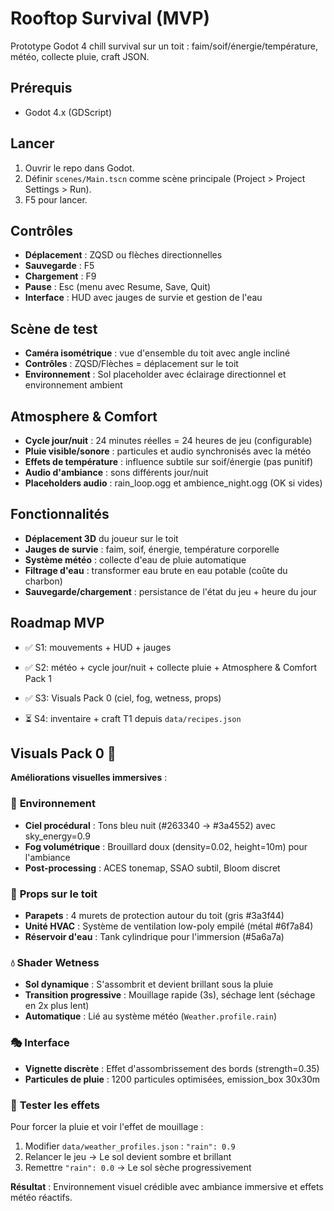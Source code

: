 # Rooftop Survival (MVP)
Prototype Godot 4 chill survival sur un toit : faim/soif/énergie/température, météo, collecte pluie, craft JSON.

## Prérequis
- Godot 4.x (GDScript)

## Lancer
1. Ouvrir le repo dans Godot.
2. Définir `scenes/Main.tscn` comme scène principale (Project > Project Settings > Run).
3. F5 pour lancer.

## Contrôles

- **Déplacement** : ZQSD ou flèches directionnelles
- **Sauvegarde** : F5
- **Chargement** : F9
- **Pause** : Esc (menu avec Resume, Save, Quit)
- **Interface** : HUD avec jauges de survie et gestion de l'eau

## Scène de test

- **Caméra isométrique** : vue d'ensemble du toit avec angle incliné
- **Contrôles** : ZQSD/Flèches = déplacement sur le toit
- **Environnement** : Sol placeholder avec éclairage directionnel et environnement ambient

## Atmosphere & Comfort

- **Cycle jour/nuit** : 24 minutes réelles = 24 heures de jeu (configurable)
- **Pluie visible/sonore** : particules et audio synchronisés avec la météo
- **Effets de température** : influence subtile sur soif/énergie (pas punitif)
- **Audio d'ambiance** : sons différents jour/nuit
- **Placeholders audio** : rain_loop.ogg et ambience_night.ogg (OK si vides)

## Fonctionnalités

- **Déplacement 3D** du joueur sur le toit
- **Jauges de survie** : faim, soif, énergie, température corporelle
- **Système météo** : collecte d'eau de pluie automatique
- **Filtrage d'eau** : transformer eau brute en eau potable (coûte du charbon)
- **Sauvegarde/chargement** : persistance de l'état du jeu + heure du jour

## Roadmap MVP

- ✅ S1: mouvements + HUD + jauges

- ✅ S2: météo + cycle jour/nuit + collecte pluie + Atmosphere & Comfort Pack 1
- ✅ S3: Visuals Pack 0 (ciel, fog, wetness, props)
- ⏳ S4: inventaire + craft T1 depuis `data/recipes.json`

## Visuals Pack 0 🎨

**Améliorations visuelles immersives** :

### 🌌 **Environnement**
- **Ciel procédural** : Tons bleu nuit (#263340 → #3a4552) avec sky_energy=0.9
- **Fog volumétrique** : Brouillard doux (density=0.02, height=10m) pour l'ambiance
- **Post-processing** : ACES tonemap, SSAO subtil, Bloom discret

### 🏢 **Props sur le toit**
- **Parapets** : 4 murets de protection autour du toit (gris #3a3f44)
- **Unité HVAC** : Système de ventilation low-poly empilé (métal #6f7a84)
- **Réservoir d'eau** : Tank cylindrique pour l'immersion (#5a6a7a)

### 💧 **Shader Wetness**
- **Sol dynamique** : S'assombrit et devient brillant sous la pluie
- **Transition progressive** : Mouillage rapide (3s), séchage lent (séchage en 2x plus lent)
- **Automatique** : Lié au système météo (`Weather.profile.rain`)

### 🎭 **Interface**
- **Vignette discrète** : Effet d'assombrissement des bords (strength=0.35)
- **Particules de pluie** : 1200 particules optimisées, emission_box 30x30m

### 🧪 **Tester les effets**
Pour forcer la pluie et voir l'effet de mouillage :
1. Modifier `data/weather_profiles.json` : `"rain": 0.9`
2. Relancer le jeu → Le sol devient sombre et brillant
3. Remettre `"rain": 0.0` → Le sol sèche progressivement

**Résultat** : Environnement visuel crédible avec ambiance immersive et effets météo réactifs.

